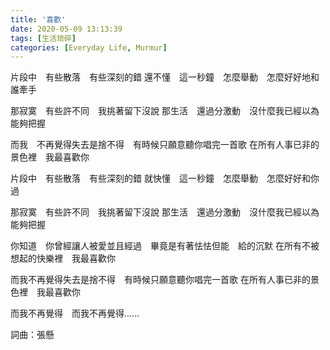 ```yaml
---
title: '喜歡'
date: 2020-05-09 13:13:39
tags: [生活琐碎]
categories: [Everyday Life, Murmur]
---
```

片段中　有些散落　有些深刻的錯
還不懂　這一秒鐘　怎麼舉動　怎麼好好地和誰牽手

<!--more-->

那寂寞　有些許不同　我挑著留下沒說
那生活　還過分激動　沒什麼我已經以為能夠把握

而我　不再覺得失去是捨不得　有時候只願意聽你唱完一首歌
在所有人事已非的景色裡　我最喜歡你

片段中　有些散落　有些深刻的錯
就快懂　這一秒鐘　怎麼舉動　怎麼好好和你過

那寂寞　有些許不同　我挑著留下沒說
那生活　還過分激動　沒什麼我已經以為能夠把握

你知道　你曾經讓人被愛並且經過　畢竟是有著怯怯但能　給的沉默
在所有不被想起的快樂裡　我最喜歡你

而我不再覺得失去是捨不得　有時候只願意聽你唱完一首歌
在所有人事已非的景色裡　我最喜歡你

而我不再覺得　而我不再覺得......

詞曲：張懸